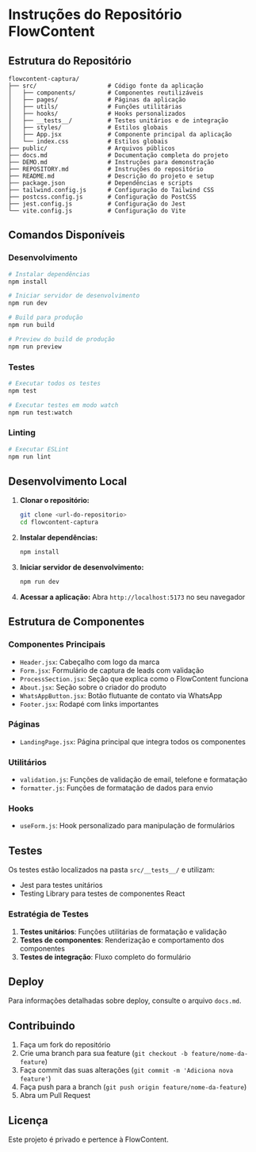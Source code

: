# Instruções do Repositório FlowContent

## Estrutura do Repositório

```
flowcontent-captura/
├── src/                    # Código fonte da aplicação
│   ├── components/         # Componentes reutilizáveis
│   ├── pages/              # Páginas da aplicação
│   ├── utils/              # Funções utilitárias
│   ├── hooks/              # Hooks personalizados
│   ├── __tests__/          # Testes unitários e de integração
│   ├── styles/             # Estilos globais
│   ├── App.jsx             # Componente principal da aplicação
│   └── index.css           # Estilos globais
├── public/                 # Arquivos públicos
├── docs.md                 # Documentação completa do projeto
├── DEMO.md                 # Instruções para demonstração
├── REPOSITORY.md           # Instruções do repositório
├── README.md               # Descrição do projeto e setup
├── package.json            # Dependências e scripts
├── tailwind.config.js      # Configuração do Tailwind CSS
├── postcss.config.js       # Configuração do PostCSS
├── jest.config.js          # Configuração do Jest
└── vite.config.js          # Configuração do Vite
```

## Comandos Disponíveis

### Desenvolvimento
```bash
# Instalar dependências
npm install

# Iniciar servidor de desenvolvimento
npm run dev

# Build para produção
npm run build

# Preview do build de produção
npm run preview
```

### Testes
```bash
# Executar todos os testes
npm test

# Executar testes em modo watch
npm run test:watch
```

### Linting
```bash
# Executar ESLint
npm run lint
```

## Desenvolvimento Local

1. **Clonar o repositório:**
   ```bash
   git clone <url-do-repositorio>
   cd flowcontent-captura
   ```

2. **Instalar dependências:**
   ```bash
   npm install
   ```

3. **Iniciar servidor de desenvolvimento:**
   ```bash
   npm run dev
   ```

4. **Acessar a aplicação:**
   Abra `http://localhost:5173` no seu navegador

## Estrutura de Componentes

### Componentes Principais
- `Header.jsx`: Cabeçalho com logo da marca
- `Form.jsx`: Formulário de captura de leads com validação
- `ProcessSection.jsx`: Seção que explica como o FlowContent funciona
- `About.jsx`: Seção sobre o criador do produto
- `WhatsAppButton.jsx`: Botão flutuante de contato via WhatsApp
- `Footer.jsx`: Rodapé com links importantes

### Páginas
- `LandingPage.jsx`: Página principal que integra todos os componentes

### Utilitários
- `validation.js`: Funções de validação de email, telefone e formatação
- `formatter.js`: Funções de formatação de dados para envio

### Hooks
- `useForm.js`: Hook personalizado para manipulação de formulários

## Testes

Os testes estão localizados na pasta `src/__tests__/` e utilizam:
- Jest para testes unitários
- Testing Library para testes de componentes React

### Estratégia de Testes
1. **Testes unitários**: Funções utilitárias de formatação e validação
2. **Testes de componentes**: Renderização e comportamento dos componentes
3. **Testes de integração**: Fluxo completo do formulário

## Deploy

Para informações detalhadas sobre deploy, consulte o arquivo `docs.md`.

## Contribuindo

1. Faça um fork do repositório
2. Crie uma branch para sua feature (`git checkout -b feature/nome-da-feature`)
3. Faça commit das suas alterações (`git commit -m 'Adiciona nova feature'`)
4. Faça push para a branch (`git push origin feature/nome-da-feature`)
5. Abra um Pull Request

## Licença

Este projeto é privado e pertence à FlowContent.